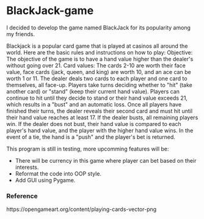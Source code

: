 # BlackJack-game




I decided to develop the game named BlackJack for its popularity among my friends.



Blackjack is a popular card game that is played at casinos all around the world. Here are the basic rules and instructions on how to play:
Objective: The objective of the game is to have a hand value higher than the dealer's without going over 21.
Card values: The cards 2-10 are worth their face value, face cards (jack, queen, and king) are worth 10, and an ace can be worth 1 or 11.
The dealer deals two cards to each player and one card to themselves, all face-up.
Players take turns deciding whether to "hit" (take another card) or "stand" (keep their current hand value). Players can continue to hit until they decide to stand or their hand value exceeds 21, which results in a "bust" and an automatic loss.
Once all players have finished their turns, the dealer reveals their second card and must hit until their hand value reaches at least 17.
If the dealer busts, all remaining players win. If the dealer does not bust, their hand value is compared to each player's hand value, and the player with the higher hand value wins. In the event of a tie, the hand is a "push" and the player's bet is returned.



This program is still in testing, more upcomming features will be:
- There will be currency in this game where player can bet based on their interests.
- Reformat the code into OOP style.
- Add GUI using Pygame.


<h3>Reference</h3>
https://opengameart.org/content/playing-cards-vector-png
